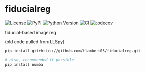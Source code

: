 # fiducialreg

[![License](https://img.shields.io/pypi/l/fiducialreg.svg?color=green)](https://github.com/tlambert03/fiducialreg/raw/main/LICENSE)
[![PyPI](https://img.shields.io/pypi/v/fiducialreg.svg?color=green)](https://pypi.org/project/fiducialreg)
[![Python Version](https://img.shields.io/pypi/pyversions/fiducialreg.svg?color=green)](https://python.org)
[![CI](https://github.com/tlambert03/fiducialreg/actions/workflows/ci.yml/badge.svg)](https://github.com/tlambert03/fiducialreg/actions/workflows/ci.yml)
[![codecov](https://codecov.io/gh/tlambert03/fiducialreg/branch/main/graph/badge.svg)](https://codecov.io/gh/tlambert03/fiducialreg)

fiducial-based image reg

(old code pulled from LLSpy)


```sh
pip install git+https://github.com/tlambert03/fiducialreg.git

# also, recommended if possible
pip install numba
```
